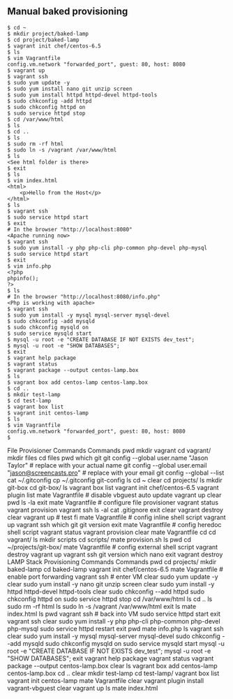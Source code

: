## Manual baked provisioning

```
$ cd ~
$ mkdir project/baked-lamp
$ cd project/baked-lamp
$ vagrant init chef/centos-6.5
$ ls
$ vim Vagrantfile
config.vm.network "forwarded_port", guest: 80, host: 8080
$ vagrant up
$ vagrant ssh
$ sudo yum update -y
$ sudo yum install nano git unzip screen
$ sudo yum install httpd httpd-devel httpd-tools
$ sudo chkconfig -add httpd
$ sudo chkconfig httpd on
$ sudo service httpd stop
$ cd /var/www/html
$ ls
$ cd ..
$ ls
$ sudo rm -rf html
$ sudo ln -s /vagrant /var/www/html
$ ls
<See html folder is there>
$ exit
$ ls
$ vim index.html
<html>
	<p>Hello from the Host</p>
</html>
$ ls
$ vagrant ssh
$ sudo service httpd start
$ exit
# In the browser "http://localhost:8080"
<Apache running now>
$ vagrant ssh
$ sudo yum install -y php php-cli php-common php-devel php-mysql
$ sudo service httpd start
$ exit
$ vim info.php
<?php
phpinfo();
?>
$ ls
# In the browser "http://localhost:8080/info.php"
<Php is working with apache>
$ vagrant ssh
$ sudo yum install -y mysql mysql-server mysql-devel 
$ sudo chkconfig -add mysqld
$ sudo chkconfig mysqld on
$ sudo service mysqld start
$ mysql -u root -e "CREATE DATABASE IF NOT EXISTS dev_test"; 
$ mysql -u root -e "SHOW DATABASES"; 
$ exit
$ vagrant help package
$ vagrant status
$ vagrant package --output centos-lamp.box 
$ ls 
$ vagrant box add centos-lamp centos-lamp.box
$ cd ..
$ mkdir test-lamp
$ cd test-lamp
$ vagrant box list
$ vagrant init centos-lamp
$ ls
$ vim Vagrantfile
config.vm.network "forwarded_port", guest: 80, host: 8080
$ 
```

File Provisioner Commands 
Commands pwd mkdir vagrant cd vagrant/ mkdir files cd files pwd which git git config --global user.name "Jason Taylor" # replace with your actual name git config --global user.email "jason@screencasts.pro" # replace with your email git config --global --list cat ~/.gitconfig cp ~/.gitconfig git-config ls cd ~ clear cd projects/ ls mkdir git-box cd git-box/ ls vagrant box list vagrant init chef/centos-6.5 vagrant plugin list mate Vagrantfile # disable vbguest auto update vagrant up clear pwd ls -la exit mate Vagrantfile # configure file provisioner vagrant status vagrant provision vagrant ssh ls -al cat .gitignore exit clear vagrant destroy clear vagrant up # test fi mate Vagrantfile # config inline shell script vagrant up vagrant ssh which git git version exit mate Vagrantfile # config heredoc shell script vagrant status vagrant provision clear mate Vagrantfile cd cd vagrant/ ls mkdir scripts cd scripts/ mate provision.sh ls pwd cd ~/projects/git-box/ mate Vagrantfile # config external shell script vagrant destroy vagrant up vagrant ssh git version which nano exit vagrant destroy LAMP Stack Provisioning Commands Commands pwd cd projects/ mkdir baked-lamp cd baked-lamp vagrant init chef/centos-6.5 mate Vagrantfile # enable port forwarding vagrant ssh # enter VM clear sudo yum update -y clear sudo yum install -y nano git unzip screen clear sudo yum install -y httpd httpd-devel httpd-tools clear sudo chkconfig --add httpd sudo chkconfig httpd on sudo service httpd stop cd /var/www/html ls cd .. ls sudo rm -rf html ls sudo ln -s /vagrant /var/www/html exit ls mate index.html ls pwd vagrant ssh # back into VM sudo service httpd start exit vagrant ssh clear sudo yum install -y php php-cli php-common php-devel php-mysql sudo service httpd restart exit pwd mate info.php ls vagrant ssh clear sudo yum install -y mysql mysql-server mysql-devel sudo chkconfig --add mysqld sudo chkconfig mysqld on sudo service mysqld start mysql -u root -e "CREATE DATABASE IF NOT EXISTS dev_test"; mysql -u root -e "SHOW DATABASES"; exit vagrant help package vagrant status vagrant package --output centos-lamp.box clear ls vagrant box add centos-lamp centos-lamp.box cd .. clear mkdir test-lamp cd test-lamp/ vagrant box list vagrant init centos-lamp mate Vagrantfile clear vagrant plugin install vagrant-vbguest clear vagrant up ls mate index.html
<!--stackedit_data:
eyJoaXN0b3J5IjpbLTEyOTI3NzIxMjcsLTc2NTM3MzY3NCw3Mz
A5OTgxMTZdfQ==
-->